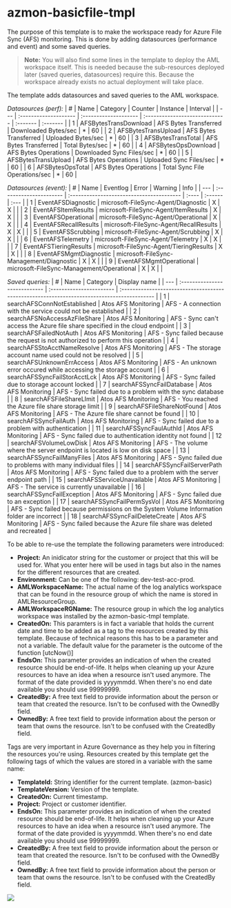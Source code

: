 # azmon-basicfile-tmpl

The purpose of this template is to make the workspace ready for Azure File Sync (AFS) monitoring. This is done by adding  datasources (performance and event) and some saved queries.

> **Note:** You will also find some lines in the template to deploy the AML workspace itself. This is needed because the sub-resources deployed later (saved queries, datasources) require this. Because the workspace already exists no actual deployment will take place.

The template adds datasources and saved queries to the AML workspace.

_Datasources (perf):_
| #   | Name                  | Category              | Counter                        | Instance | Interval |
| --- | :-------------------- | :-------------------- | :----------------------------- | :------- | :------- |
| 1   | AFSBytesTransDownload | AFS Bytes Transferred | Downloaded Bytes/sec           | *        | 60       |
| 2   | AFSBytesTransUpload   | AFS Bytes Transferred | Uploaded Bytes/sec             | *        | 60       |
| 3   | AFSBytesTransTotal    | AFS Bytes Transferred | Total Bytes/sec                | *        | 60       |
| 4   | AFSBytesOpsDownload   | AFS Bytes Operations  | Downloaded Sync Files/sec      | *        | 60       |
| 5   | AFSBytesTransUpload   | AFS Bytes Operations  | Uploaded Sync Files/sec        | *        | 60       |
| 6   | AFSBytesOpsTotal      | AFS Bytes Operations  | Total Sync File Operations/sec | *        | 60       |

_Datasources (event):_
| #   | Name                    | Eventlog                                  | Error | Warning | Info |
| --- | :---------------------- | :---------------------------------------- | :---- | :------ | :--- |
| 1   | EventAFSDiagnostic      | microsoft-FileSync-Agent/Diagnostic       | X     | X       |      |
| 2   | EventAFSItemResults     | microsoft-FileSync-Agent/ItemResults      | X     | X       |      |
| 3   | EventAFSOperational     | microsoft-FileSync-Agent/Operational      | X     | X       |      |
| 4   | EventAFSRecallResults   | microsoft-FileSync-Agent/RecallResults    | X     | X       |      |
| 5   | EventAFSScrubbing       | microsoft-FileSync-Agent/Scrubbing        | X     | X       |      |
| 6   | EventAFSTelemetry       | microsoft-FileSync-Agent/Telemetry        | X     | X       |      |
| 7   | EventAFSTieringResults  | microsoft-FileSync-Agent/TieringResults   | X     | X       |      |
| 8   | EventAFSMgmtDiagnostic  | microsoft-FileSync-Management/Diagnostic  | X     | X       |      |
| 9   | EventAFSMgmtOperational | microsoft-FileSync-Management/Operational | X     | X       |      |

_Saved queries:_
| #   | Name                          | Category                 | Display name                                                                                |
| --- | :---------------------------- | :----------------------- | :------------------------------------------------------------------------------------------ |
| 1   | searchAFSConnNotEstablished   | Atos AFS Monitoring | AFS - A connection with the service could not be established                                |
| 2   | searchAFSNoAccessAzFileShare  | Atos AFS Monitoring | AFS - Sync can't access the Azure file share specified in the cloud endpoint                |
| 3   | searchAFSFailedNotAuth        | Atos AFS Monitoring | AFS - Sync failed because the request is not authorized to perform this operation           |
| 4   | searchAFSStoAcctNameResolve   | Atos AFS Monitoring | AFS - The storage account name used could not be resolved                                   |
| 5   | searchAFSUnknownErrAccess     | Atos AFS Monitoring | AFS - An unknown error occured while accessing the storage account                          |
| 6   | searchAFSSyncFailStorAcctLck  | Atos AFS Monitoring | AFS - Sync failed due to storage account locked                                             |
| 7   | searchAFSSyncFailDatabase     | Atos AFS Monitoring | AFS - Sync failed due to a problem with the sync database                                   |
| 8   | searchAFSFileShareLImit       | Atos AFS Monitoring | AFS - You reached the Azure file share storage limit                                        |
| 9   | searchAFSFileShareNotFound    | Atos AFS Monitoring | AFS - The Azure file share cannot be found                                                  |
| 10  | searchAFSSyncFailAuth         | Atos AFS Monitoring | AFS - Sync failed due to a problem with authentication                                      |
| 11  | searchAFSSyncFaulAuthId       | Atos AFS Monitoring | AFS - Sync failed due to authentication identity not found                                  |
| 12  | searchAFSVolumeLowDisk        | Atos AFS Monitoring | AFS - The volume where the server endpoint is located is low on disk space                  |
| 13  | searchAFSSyncFailManyFiles    | Atos AFS Monitoring | AFS - Sync failed due to problems with many individual files                                |
| 14  | searchAFSSyncFailServerPath   | Atos AFS Monitoring | AFS - Sync failed due to a problem with the server endpoint path                            |
| 15  | searchAFSServiceUnavailable   | Atos AFS Monitoring | AFS - The service is currently unavailable                                                  |
| 16  | searchAFSSyncFailException    | Atos AFS Monitoring | AFS - Sync failed due to an exception                                                       |
| 17  | searchAFSSyncFailPermSysVol   | Atos AFS Monitoring | AFS - Sync failed because permissions on the System Volume Information folder are incorrect |
| 18  | searchAFSSyncFailDeleteCreate | Atos AFS Monitoring | AFS - Sync failed because the Azure file share was deleted and recreated                    |

To be able to re-use the template the following parameters were introduced:

- **Project:** An inidicator string for the customer or project that this will be used for. What you enter here will be used in tags but also in the names for the different resources that are created.
- **Environment:** Can be one of the following: dev-test-acc-prod.
- **AMLWorkspaceName:** The actual name of the log analytics workspace that can be found in the resource group of which the name is stored in AMLResourceGroup.
- **AMLWorkspaceRGName:** The resource group in which the log analytics workspace was installed by the azmon-basic-tmpl template.
- **CreatedOn:** This paramters is in fact a variable that holds the current date and time to be added as a tag to the resources created by this template. Because of technical reasons this has to be a parameter and not a variable. The default value for the parameter is the outcome of the function [utcNow()]
- **EndsOn:** This parameter provides an indication of when the created resource should be end-of-life. It helps when cleaning up your Azure resources to have an idea when a resource isn't used anymore. The format of the date provided is yyyymmdd. When there's no end date available you should use 99999999.
- **CreatedBy:** A free text field to provide information about the person or team that created the resource. Isn't to be confused with the OwnedBy field.
- **OwnedBy:** A free text field to provide information about the person or team that owns the resource. Isn't to be confused with the CreatedBy field.

Tags are very important in Azure Governance as they help you in filtering the resources you're using. Resources created by this template get the following tags of which the values are stored in a variable with the same name:

- **TemplateId:** String identifier for the current template. (azmon-basic)
- **TemplateVersion:** Version of the template.
- **CreatedOn:** Current timestamp.
- **Project:** Project or customer identifier.
- **EndsOn:** This parameter provides an indication of when the created resource should be end-of-life. It helps when cleaning up your Azure resources to have an idea when a resource isn't used anymore. The format of the date provided is yyyymmdd. When there's no end date available you should use 99999999.
- **CreatedBy:** A free text field to provide information about the person or team that created the resource. Isn't to be confused with the OwnedBy field.
- **OwnedBy:** A free text field to provide information about the person or team that owns the resource. Isn't to be confused with the CreatedBy field.


<a href="https://portal.azure.com/#create/Microsoft.Template/uri/https%3A%2F%2Fraw.githubusercontent.com%2Fmydur%2FARMtemplates%2Fmaster%2Fazmon-basicfile-tmpl%2F%5Fworking%2Ftemplate.json" target="_blank">
<img src="http://azuredeploy.net/deploybutton.png"/>
</a><br />
